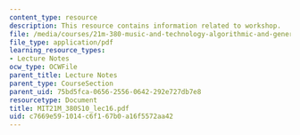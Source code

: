 ```yaml
---
content_type: resource
description: This resource contains information related to workshop.
file: /media/courses/21m-380-music-and-technology-algorithmic-and-generative-music-spring-2010/c7669e591014c6f167b0a16f5572aa42_MIT21M_380S10_lec16.pdf
file_type: application/pdf
learning_resource_types:
- Lecture Notes
ocw_type: OCWFile
parent_title: Lecture Notes
parent_type: CourseSection
parent_uid: 75bd5fca-0656-2556-0642-292e727db7e8
resourcetype: Document
title: MIT21M_380S10_lec16.pdf
uid: c7669e59-1014-c6f1-67b0-a16f5572aa42
---
```

